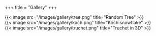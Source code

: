 +++
title = "Gallery"
+++

<div class="fixed-grid has-3-cols">
  <div class="grid is-column-gap-5 is-row-gap-5">
    <div class="cell">{{< image src="/images/gallery/tree.png" title="Random Tree" >}}</div>
    <div class="cell">{{< image src="/images/gallery/koch.png" title="Koch snowflake" >}}</div>
    <div class="cell">{{< image src="/images/gallery/truchet.png" title="Truchet in 3D" >}}</div>
  </div>
</div>
